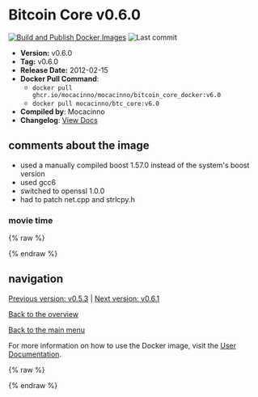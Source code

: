 # Bitcoin Core v0.6.0

[![Build and Publish Docker Images](https://github.com/mocacinno/bitcoin_core_docker/actions/workflows/build-and-publish.yml/badge.svg?branch=v6.0)](https://github.com/mocacinno/bitcoin_core_docker/actions/workflows/build-and-publish.yml)
![Last commit](https://badgen.net/github/last-commit/mocacinno/bitcoin_core_docker/v6.0)

- **Version:** v0.6.0
- **Tag:** v0.6.0
- **Release Date:** 2012-02-15
- **Docker Pull Command**:
  - `docker pull ghcr.io/mocacinno/mocacinno/bitcoin_core_docker:v6.0`
  - `docker pull mocacinno/btc_core:v6.0`
- **Compiled by**: Mocacinno
- **Changelog**: [View Docs](https://github.com/bitcoin/bitcoin/tree/v0.6.0/doc)

## comments about the image

- used a manually compiled boost 1.57.0 instead of the system's boost version
- used gcc6
- switched to openssl 1.0.0
- had to patch net.cpp and strlcpy.h

### movie time

{% raw %}
<link rel="stylesheet" href="https://mocacinno.com/asciinema-player.css">
   <div id="fullnode"></div>
   <script src="https://mocacinno.com/asciinema-player.min.js"></script>
   <script>
      AsciinemaPlayer.create('./casts/v0.6.0.cast', document.getElementById('fullnode'));
   </script>
{% endraw %}

## navigation

[Previous version: v0.5.3](./v5.3.md) | [Next version: v0.6.1](./v6.1.md)

[Back to the overview](./Readme.md)

[Back to the main menu](../Readme.md)

For more information on how to use the Docker image, visit the [User Documentation](../userdocs/Readme.md).

<!-- Google tag (gtag.js) -->
{% raw %}
<script async src="https://www.googletagmanager.com/gtag/js?id=G-BPC6NC6FF9"></script>
<script>
  window.dataLayer = window.dataLayer || [];
  function gtag(){dataLayer.push(arguments);}
  gtag('js', new Date());
  gtag('config', 'G-BPC6NC6FF9');
</script>
{% endraw %}

